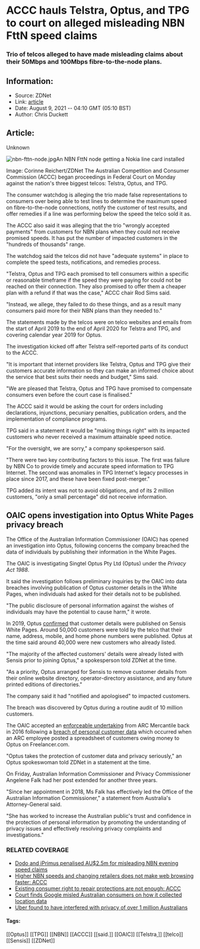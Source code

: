 # ACCC hauls Telstra, Optus, and TPG to court on alleged misleading NBN FttN speed claims
### Trio of telcos alleged to have made misleading claims about their 50Mbps and 100Mbps fibre-to-the-node plans.

## Information:
+ Source: ZDNet
+ Link: [article](https://www.zdnet.com/article/accc-hauls-telstra-optus-and-tpg-to-court-on-alleged-misleading-nbn-fttn-speed-claims/)
+ Date: August 9, 2021 -- 04:10 GMT (05:10 BST)
+ Author: Chris Duckett


## Article:
Unknown

![nbn-fttn-node.jpg](https://www.zdnet.com/a/hub/i/r/2018/06/26/cb014b22-227c-4e87-836d-619e4140471e/resize/1200xauto/60704b4f294c37235913bda65a2c8b30/nbn-fttn-node.jpg)An NBN FttN node getting a Nokia line card installed


 Image: Corinne Reichert/ZDNet
 The Australian Competition and Consumer Commission (ACCC) began proceedings in Federal Court on Monday against the nation's three biggest telcos: Telstra, Optus, and TPG. 

The consumer watchdog is alleging the trio made false representations to consumers over being able to test lines to determine the maximum speed on fibre-to-the-node connections, notify the customer of test results, and offer remedies if a line was performing below the speed the telco sold it as. 

The ACCC also said it was alleging that the trio "wrongly accepted payments" from customers for NBN plans when they could not receive promised speeds. It has put the number of impacted customers in the "hundreds of thousands" range. 

The watchdog said the telcos did not have "adequate systems" in place to complete the speed tests, notifications, and remedies process. 

"Telstra, Optus and TPG each promised to tell consumers within a specific or reasonable timeframe if the speed they were paying for could not be reached on their connection. They also promised to offer them a cheaper plan with a refund if that was the case," ACCC chair Rod Sims said. 

"Instead, we allege, they failed to do these things, and as a result many consumers paid more for their NBN plans than they needed to." 

The statements made by the telcos were on telco websites and emails from the start of April 2019 to the end of April 2020 for Telstra and TPG, and covering calendar year 2019 for Optus. 






The investigation kicked off after Telstra self-reported parts of its conduct to the ACCC. 

"It is important that internet providers like Telstra, Optus and TPG give their customers accurate information so they can make an informed choice about the service that best suits their needs and budget," Sims said. 

"We are pleased that Telstra, Optus and TPG have promised to compensate consumers even before the court case is finalised." 

The ACCC said it would be asking the court for orders including declarations, injunctions, pecuniary penalties, publication orders, and the implementation of compliance programs. 

TPG said in a statement it would be "making things right" with its impacted customers who never received a maximum attainable speed notice. 

"For the oversight, we are sorry," a company spokesperson said. 

"There were two key contributing factors to this issue. The first was failure by NBN Co to provide timely and accurate speed information to TPG Internet. The second was anomalies in TPG Internet's legacy processes in place since 2017, and these have been fixed post-merger." 

TPG added its intent was not to avoid obligations, and of its 2 million customers, "only a small percentage" did not receive information. 

 OAIC opens investigation into Optus White Pages privacy breach
---------------------------------------------------------------

The Office of the Australian Information Commissioner (OAIC) has opened an investigation into Optus, following concerns the company breached the data of individuals by publishing their information in the White Pages. 

The OAIC is investigating Singtel Optus Pty Ltd (Optus) under the *Privacy Act 1988*. 

It said the investigation follows preliminary inquiries by the OAIC into data breaches involving publication of Optus customer details in the White Pages, when individuals had asked for their details not to be published. 

"The public disclosure of personal information against the wishes of individuals may have the potential to cause harm," it wrote. 

In 2019, Optus [confirmed](https://www.zdnet.com/article/optus-booted-from-acma-complaints-report-and-told-to-get-external-audit/) that customer details were published on Sensis White Pages. Around 50,000 customers were told by the telco that their name, address, mobile, and home phone numbers were published. Optus at the time said around 40,000 were new customers who already listed. 

"The majority of the affected customers' details were already listed with Sensis prior to joining Optus," a spokesperson told ZDNet at the time. 

"As a priority, Optus arranged for Sensis to remove customer details from their online website directory, operator-directory assistance, and any future printed editions of directories."

The company said it had "notified and apologised" to impacted customers.   

The breach was discovered by Optus during a routine audit of 10 million customers. 

The OAIC accepted an [enforceable undertaking](https://www.zdnet.com/article/oaic-accepts-undertaking-from-arc-on-optus-customer-data-breach/) from ARC Mercantile back in 2016 following a [breach of personal customer data](https://www.zdnet.com/article/optus-confirms-data-breach-on-freelancer-com/) which occurred when an ARC employee posted a spreadsheet of customers owing money to Optus on Freelancer.com. 

"Optus takes the protection of customer data and privacy seriously," an Optus spokeswoman told ZDNet in a statement at the time. 

On Friday, Australian Information Commissioner and Privacy Commissioner Angelene Falk had her post extended for another three years. 

"Since her appointment in 2018, Ms Falk has effectively led the Office of the Australian Information Commissioner," a statement from Australia's Attorney-General said. 

"She has worked to increase the Australian public's trust and confidence in the protection of personal information by promoting the understanding of privacy issues and effectively resolving privacy complaints and investigations." 

### RELATED COVERAGE

* [Dodo and iPrimus penalised AU$2.5m for misleading NBN evening speed claims](/article/dodo-and-iprimus-penalised-au2-5m-for-misleading-nbn-evening-speed-claims/)
* [Higher NBN speeds and changing retailers does not make web browsing faster: ACCC](/article/higher-nbn-speeds-and-changing-retailers-does-not-make-web-browsing-faster-accc/)
* [Existing consumer right to repair protections are not enough: ACCC](/article/existing-consumer-right-to-repair-protections-are-not-enough-accc/)
* [Court finds Google misled Australian consumers on how it collected location data](/article/court-finds-google-misled-australian-consumers-on-how-it-collected-personal-location-data/)
* [Uber found to have interfered with privacy of over 1 million Australians](https://www.zdnet.com/article/uber-found-to-have-interfered-with-privacy-of-over-1-million-australians/)





#### Tags:
[[Optus]] [[TPG]] [[NBN]] [[ACCC]] [[said.]] [[OAIC]] [[Telstra,]] [[telco]] [[Sensis]] [[ZDNet]]
